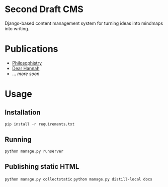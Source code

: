 # Second Draft CMS

Django-based content management system for turning ideas into mindmaps into writing.

# Publications

* [Philosophistry](https://medium.com/philosophistry)
* [Dear Hannah](https://medium.com/dear-hannah)
* ... *more soon*

# Usage

## Installation

`pip install -r requirements.txt`


## Running

`python manage.py runserver`

## Publishing static HTML

`python manage.py collectstatic` 
`python manage.py distill-local docs`
